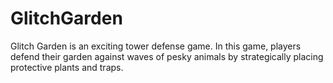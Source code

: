 # GlitchGarden
Glitch Garden is an exciting tower defense game. In this game, players defend their garden against waves of pesky animals by strategically placing protective plants and traps.
